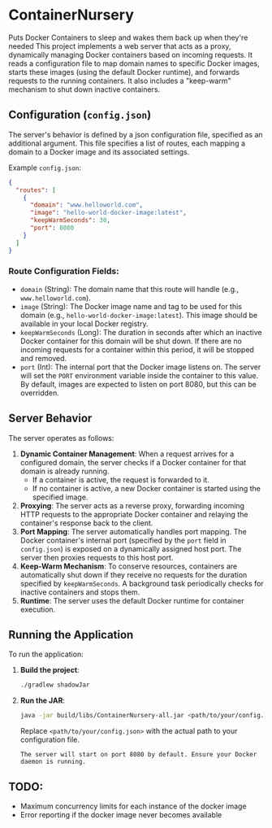 # ContainerNursery
Puts Docker Containers to sleep and wakes them back up when they're needed
This project implements a web server that acts as a proxy, dynamically managing Docker containers based on incoming requests. It reads a configuration file to map domain names to specific Docker images, starts these images (using the default Docker runtime), and forwards requests to the running containers. It also includes a "keep-warm" mechanism to shut down inactive containers.

## Configuration (`config.json`)

The server's behavior is defined by a json configuration file, specified as an additional argument. This file specifies a list of routes, each mapping a domain to a Docker image and its associated settings.

Example `config.json`:
```json
{
  "routes": [
    {
      "domain": "www.helloworld.com",
      "image": "hello-world-docker-image:latest",
      "keepWarmSeconds": 30,
      "port": 8080
    }
  ]
}
```

### Route Configuration Fields:

*   `domain` (String): The domain name that this route will handle (e.g., `www.helloworld.com`).
*   `image` (String): The Docker image name and tag to be used for this domain (e.g., `hello-world-docker-image:latest`). This image should be available in your local Docker registry.
*   `keepWarmSeconds` (Long): The duration in seconds after which an inactive Docker container for this domain will be shut down. If there are no incoming requests for a container within this period, it will be stopped and removed.
*   `port` (Int): The internal port that the Docker image listens on. The server will set the `PORT` environment variable inside the container to this value. By default, images are expected to listen on port 8080, but this can be overridden.

## Server Behavior

The server operates as follows:

1.  **Dynamic Container Management**: When a request arrives for a configured domain, the server checks if a Docker container for that domain is already running.
    *   If a container is active, the request is forwarded to it.
    *   If no container is active, a new Docker container is started using the specified image.
2.  **Proxying**: The server acts as a reverse proxy, forwarding incoming HTTP requests to the appropriate Docker container and relaying the container's response back to the client.
3.  **Port Mapping**: The server automatically handles port mapping. The Docker container's internal port (specified by the `port` field in `config.json`) is exposed on a dynamically assigned host port. The server then proxies requests to this host port.
4.  **Keep-Warm Mechanism**: To conserve resources, containers are automatically shut down if they receive no requests for the duration specified by `keepWarmSeconds`. A background task periodically checks for inactive containers and stops them.
5.  **Runtime**: The server uses the default Docker runtime for container execution.

## Running the Application

To run the application:

1.  **Build the project**:
    ```bash
    ./gradlew shadowJar
    ```
2.  **Run the JAR**:
    ```bash
    java -jar build/libs/ContainerNursery-all.jar <path/to/your/config.json>
    ```
    Replace `<path/to/your/config.json>` with the actual path to your configuration file.
    ```
    The server will start on port 8080 by default. Ensure your Docker daemon is running.

## TODO:
* Maximum concurrency limits for each instance of the docker image
* Error reporting if the docker image never becomes available




